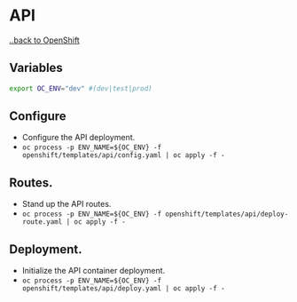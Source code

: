 # API
[..back to OpenShift](../README.md)
## Variables
```bash
export OC_ENV="dev" #(dev|test|prod)
```

## Configure 
* Configure the API deployment.
* `oc process -p ENV_NAME=${OC_ENV} -f openshift/templates/api/config.yaml | oc apply -f -`

## Routes.
* Stand up the API routes.
* `oc process -p ENV_NAME=${OC_ENV} -f openshift/templates/api/deploy-route.yaml | oc apply -f -`

## Deployment.
* Initialize the API container deployment.
* `oc process -p ENV_NAME=${OC_ENV} -f openshift/templates/api/deploy.yaml | oc apply -f -`
